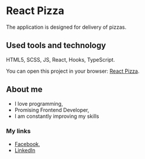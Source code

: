 # React Pizza

The application is designed for delivery of pizzas.

## Used tools and technology

HTML5, SCSS, JS, React, Hooks, TypeScript. 

You can open this project in your browser: [React Pizza](https://mariiatyshkovets.github.io/react-pizza/).

## About me

* I love programming,
* Promising Frontend Developer,
* I am constantly improving my skills

### My links

* [Facebook](https://www.facebook.com/mariia.tyshkovets),
* [LinkedIn](https://www.linkedin.com/in/mariia-tyshkovets-8541b6209/)
